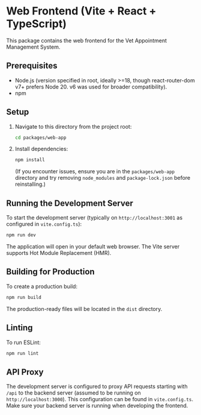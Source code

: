 # Web Frontend (Vite + React + TypeScript)

This package contains the web frontend for the Vet Appointment Management System.

## Prerequisites

- Node.js (version specified in root, ideally >=18, though react-router-dom v7+ prefers Node 20. v6 was used for broader compatibility).
- npm

## Setup

1.  Navigate to this directory from the project root:
    ```bash
    cd packages/web-app
    ```
2.  Install dependencies:
    ```bash
    npm install
    ```
    (If you encounter issues, ensure you are in the `packages/web-app` directory and try removing `node_modules` and `package-lock.json` before reinstalling.)

## Running the Development Server

To start the development server (typically on `http://localhost:3001` as configured in `vite.config.ts`):

```bash
npm run dev
```

The application will open in your default web browser. The Vite server supports Hot Module Replacement (HMR).

## Building for Production

To create a production build:

```bash
npm run build
```

The production-ready files will be located in the `dist` directory.

## Linting

To run ESLint:

```bash
npm run lint
```

## API Proxy

The development server is configured to proxy API requests starting with `/api` to the backend server (assumed to be running on `http://localhost:3000`). This configuration can be found in `vite.config.ts`. Make sure your backend server is running when developing the frontend.
